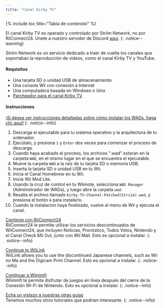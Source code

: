 ```yaml
---
title: "Canal Kirby TV"
---
```


{% include toc title="Tabla de contenido" %}

El canal Kirby TV es operado y controlado por Striim Network, no por RiiConnect24. Unete a nuestro servidor de Discord [aquí](https://discord.gg/seCnzxnE75).
{: .notice--warning}

Striim Network es un servicio dedicado a traer de vuelta los canales que soportaban la reproducción de videos, como el canal Kirby TV y YouTube.

#### Requisitos

* Una tarjeta SD o unidad USB de almacenamiento
* Una consola Wii con conexión a Internet
* Una computadora basada en Windows o Unix
* [Parcheador para el canal Kirby TV](https://github.com/StriimNetwork/Kirby-TV-Channel-Patcher/releases)

#### Instrucciones

[¡Si desea ver instrucciones detalladas sobre cómo instalar los WADs, haga clic aquí!](wiimodlite)
{: .notice--info}

1. Descarga el ejecutable para tu sistema operativo y la arquitectura de tu ordenador.
2. Ejecútalo, y presiona `1` y `Enter` dos veces para comenzar el proceso de descarga.
3. Cuando haya acabado el proceso, los archivos ".wad" estaran en la carpeta `WAD`, en el mismo lugar en el que se encuentra el ejecutable.
4. Mueve la carpeta `WAD` a la raíz de tu tarjeta SD o memoria USB.
5. Inserta la tarjeta SD o unidad USB en tu Wii.
6. Inicia el Canal Homebrew en tu Wii.
7. Inicie Wii Mod Lite.
8. Usando la cruz de control en tu Wiimote, selecciona `WAD Manager` (Administrador de WADs), y luego abre la carpeta `wad`.
9. Resalta el archivo llamado `Kirby-TV-Channel-Patched(Striim).wad`, y presiona el botón `A` para instalarlo.
10. Cuando la instalacion haya finalizado, vuelve al menu de Wii y ejecuta el canal.



[ Continúe con RiiConnect24 ](riiconnect24) <br> RiiConnect24 le permite utilizar los servicios descontinuados de WiiConnect24, que incluyen Noticias, Pronóstico, Todos Votos, Nintendo y el Canal Check Mii Out, junto con Wii Mail. Esto es opcional a instalar.
{: .notice--info}

[Continue to WiiLink](wiilink)<br> WiiLink allows you to use the discontinued Japanese channels, such as Wii no Ma and the Digicam Print Channel. Esto es opcional a instalar.
{: .notice--info}

[Continuar a Wiimmfi](wiimmfi)<br> Wiimmfi te permite disfrutar de juegos en línea después del cierre de la Conexión Wi-Fi de Nintendo. Esto es opcional a instalar.
{: .notice--info}

[Echa un vistazo a nuestras otras guías](site-navigation)<br> Tenemos muchos otros tutoriales que podrían interesarte.
{: .notice--info}

